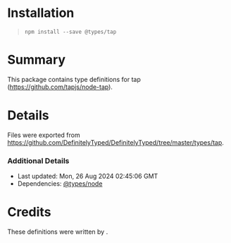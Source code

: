 # Installation
> `npm install --save @types/tap`

# Summary
This package contains type definitions for tap (https://github.com/tapjs/node-tap).

# Details
Files were exported from https://github.com/DefinitelyTyped/DefinitelyTyped/tree/master/types/tap.

### Additional Details
 * Last updated: Mon, 26 Aug 2024 02:45:06 GMT
 * Dependencies: [@types/node](https://npmjs.com/package/@types/node)

# Credits
These definitions were written by .
